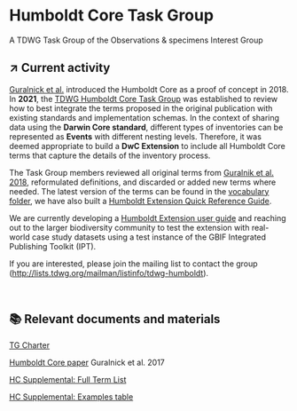 # Humboldt Core Task Group
A TDWG Task Group of the Observations &amp; specimens Interest Group

## :arrow_upper_right: Current activity

[Guralnick et al.](https://onlinelibrary.wiley.com/doi/full/10.1111/ecog.02942) introduced the Humboldt Core as a proof of concept in 2018. In **2021**, the [TDWG Humboldt Core Task Group](https://www.tdwg.org/community/osr/humboldt-core/) was established to review how to best integrate the terms proposed in the original publication with existing standards and implementation schemas. In the context of sharing data using the **Darwin Core standard**, different types of inventories can be represented as **Events** with different nesting levels. Therefore, it was deemed appropriate to build a **DwC Extension** to include all Humboldt Core terms that capture the details of the inventory process.

The Task Group members reviewed all original terms from [Guralnik et al. 2018](https://onlinelibrary.wiley.com/doi/full/10.1111/ecog.02942), reformulated definitions, and discarded or added new terms where needed. The latest version of the terms can be found in the [vocabulary folder](https://github.com/tdwg/hc/tree/main/vocabulary), we have also built a [Humboldt Extension Quick Reference Guide](<https://tdwg.github.io/hc/terms/>).

We are currently developing a [Humboldt Extension user guide](<https://tinyurl.com/humboldt-documentation>) and reaching out to the larger biodiversity community to test the extension with real-world case study datasets using a test instance of the GBIF Integrated Publishing Toolkit (IPT).

If you are interested, please join the mailing list to contact the group (http://lists.tdwg.org/mailman/listinfo/tdwg-humboldt).

<br>

## :books: Relevant documents and materials

[TG Charter](https://github.com/MapofLife/hc/blob/main/material/TDWG_Task_Group_Charter_Template_03.docx)

[Humboldt Core paper](https://github.com/MapofLife/hc/blob/main/material/Guralnick%20et%20al%20Ecography%202017.pdf) Guralnick et al. 2017

[HC Supplemental: Full Term List](https://github.com/MapofLife/hc/blob/main/material/HCSupplementalTable3_FullTermList_r2_v4_RW.xlsx)

[HC Supplemental: Examples table](https://github.com/MapofLife/hc/blob/main/material/HC_SupplementalTable_ExamplesNEW.xlsx)


